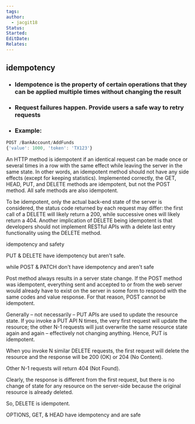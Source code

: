 ```yaml
---
tags: 
author:
  - jacgit18
Status: 
Started: 
EditDate: 
Relates:
---
```



## idempotency

- ### **Idempotence** is the property of certain operations that they can be applied multiple times without changing the result
- ### Request failures happen. Provide users a safe way to retry requests

- ### Example:
```javascript
POST /BankAccount/AddFunds
{'value': 1000, 'token': 'TX123'}
```




An HTTP method is idempotent if an identical request can be made once or several times in a row with the same effect while leaving the server in the same state. In other words, an idempotent method should not have any side effects (except for keeping statistics). Implemented correctly, the GET, HEAD, PUT, and DELETE methods are idempotent, but not the POST method. All safe methods are also idempotent. 

To be idempotent, only the actual back-end state of the server is considered, the status code returned by each request may differ: the first call of a DELETE will likely return a 200, while successive ones will likely return a 404. Another implication of DELETE being idempotent is that developers should not implement RESTful APIs with a delete last entry functionality using the DELETE method. 

idempotency and safety 

PUT & DELETE have idempotency but aren't safe. 

while POST & PATCH don't have idempotency and aren't safe 

Post method always results in a server state change. If the POST method was idempotent, everything sent and accepted to or from the web server would already have to exist on the server in some form to respond with the same codes and value response. For that reason, POST cannot be idempotent. 

Generally – not necessarily – PUT APIs are used to update the resource state. If you invoke a PUT API N times, the very first request will update the resource; the other N-1 requests will just overwrite the same resource state again and again – effectively not changing anything. Hence, PUT is idempotent. 

When you invoke N similar DELETE requests, the first request will delete the resource and the response will be 200 (OK) or 204 (No Content). 

Other N-1 requests will return 404 (Not Found). 

Clearly, the response is different from the first request, but there is no change of state for any resource on the server-side because the original resource is already deleted. 

So, DELETE is idempotent. 

OPTIONS, GET, & HEAD have idempotency and are safe